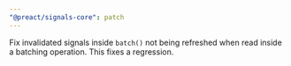 ```yaml
---
"@preact/signals-core": patch
---
```


Fix invalidated signals inside `batch()` not being refreshed when read inside a batching operation. This fixes a regression.

